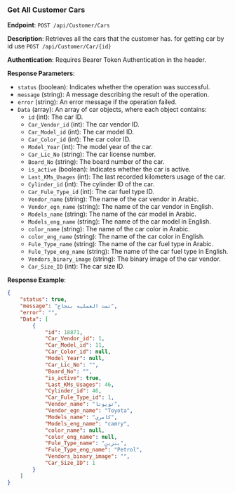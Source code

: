 ### Get All Customer Cars

**Endpoint**: `POST /api/Customer/Cars`

**Description**: Retrieves all the cars that the customer has. for getting car by id use `POST /api/Customer/Car/{id}`

**Authentication**: Requires Bearer Token Authentication in the header.

**Response Parameters**:
- `status` (boolean): Indicates whether the operation was successful.
- `message` (string): A message describing the result of the operation.
- `error` (string): An error message if the operation failed.
- `Data` (array): An array of car objects, where each object contains:
  - `id` (int): The car ID.
  - `Car_Vendor_id` (int): The car vendor ID.
  - `Car_Model_id` (int): The car model ID.
  - `Car_Color_id` (int): The car color ID.
  - `Model_Year` (int): The model year of the car.
  - `Car_Lic_No` (string): The car license number.
  - `Board_No` (string): The board number of the car.
  - `is_active` (boolean): Indicates whether the car is active.
  - `Last_KMs_Usages` (int): The last recorded kilometers usage of the car.
  - `Cylinder_id` (int): The cylinder ID of the car.
  - `Car_Fule_Type_id` (int): The car fuel type ID.
  - `Vendor_name` (string): The name of the car vendor in Arabic.
  - `Vendor_egn_name` (string): The name of the car vendor in English.
  - `Models_name` (string): The name of the car model in Arabic.
  - `Models_eng_name` (string): The name of the car model in English.
  - `color_name` (string): The name of the car color in Arabic.
  - `color_eng_name` (string): The name of the car color in English.
  - `Fule_Type_name` (string): The name of the car fuel type in Arabic.
  - `Fule_Type_eng_name` (string): The name of the car fuel type in English.
  - `Vendors_binary_image` (string): The binary image of the car vendor.
  - `Car_Size_ID` (int): The car size ID.

**Response Example**:
```json
{
    "status": true,
    "message": "تمت العمليه بنجاح",
    "error": "",
    "Data": [
        {
            "id": 18871,
            "Car_Vendor_id": 1,
            "Car_Model_id": 11,
            "Car_Color_id": null,
            "Model_Year": null,
            "Car_Lic_No": "",
            "Board_No": "",
            "is_active": true,
            "Last_KMs_Usages": 46,
            "Cylinder_id": 46,
            "Car_Fule_Type_id": 1,
            "Vendor_name": "تويوتا",
            "Vendor_egn_name": "Toyota",
            "Models_name": "كامري",
            "Models_eng_name": "camry",
            "color_name": null,
            "color_eng_name": null,
            "Fule_Type_name": "بنزين",
            "Fule_Type_eng_name": "Petrol",
            "Vendors_binary_image": "",
            "Car_Size_ID": 1
        }
    ]
}
```
